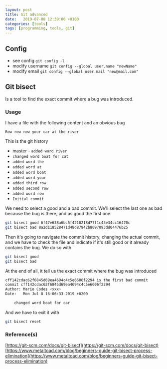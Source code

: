 ```yaml
---
layout: post
title: Git advanced
date:   2019-07-08 12:39:00 +0100
categories: [tools]
tags: [programming, tools, git]
---
```


## Config
* see config `git config -l`  
* modify username `git config --global user.name "newName"`  
* modify email `git config --global user.mail "new@mail.com"`

## Git bisect  
Is a tool to find the exact commit where a bug was introduced.  

### Usage
I have a file with the following content and an obvious bug  
~~~
Row row row your car at the river
~~~
<!--more-->
This is the git history  
* master - `added word river`  
* `changed word boat for cat`  
* `added word the`  
* `added word at`  
* `added word boat`  
* `added word your`  
* `added third row`  
* `added second row`  
* `added word row`  
* `Initial commit`

We need to select a good and a bad commit. We'll select the last one as bad because the bug is there, and as good the first one.

~~~ bash
git bisect good 6f47e638a6bc5f4210218d77f1c43e34cc16470c  
git bisect bad 8a2d118528471d48d87942b8097093dd04476b25
~~~  

Then it's going to navigate the commit history, changing the actual commit, and we have to check the file and indicate if it's still good or it already contains the bug. We do so with  

~~~ bash  
git bisect good
git bisect bad
~~~

At the end of all, it tell us the exact commit where the bug was introduced  
~~~ bash  
cff142cdac62f6845d69ea4694c4c5e6606f2294 is the first bad commit
commit cff142cdac62f6845d69ea4694c4c5e6606f2294
Author: Mario Codes <xxx>
Date:   Mon Jul 8 16:06:33 2019 +0200

    changed word boat for car
~~~

And we have to exit it with  
~~~ bash
git bisect reset
~~~

### Reference(s)
[https://git-scm.com/docs/git-bisect](https://git-scm.com/docs/git-bisect)  
[https://www.metaltoad.com/blog/beginners-guide-git-bisect-process-elimination](https://www.metaltoad.com/blog/beginners-guide-git-bisect-process-elimination)

